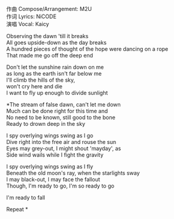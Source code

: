 作曲 Compose/Arrangement: M2U  
作词 Lyrics: NiCODE  
演唱 Vocal: Kaicy

Observing the dawn 'till it breaks  
All goes upside-down as the day breaks  
A hundred pieces of thought of the hope were dancing on a rope  
That made me go off the deep end

Don't let the sunshine rain down on me  
as long as the earth isn't far below me  
I'll climb the hills of the sky,  
won't cry here and die  
I want to fly up enough to divide sunlight

\*The stream of false dawn, can't let me down  
Much can be done right for this time and  
No need to be known, still good to the bone  
Ready to drown deep in the sky

I spy overlying wings swing as I go  
Dive right into the free air and rouse the sun  
Eyes may grey-out, I might shout 'mayday', as  
Side wind wails while I fight the gravity

I spy overlying wings swing as I fly  
Beneath the old moon's ray, when the starlights sway  
I may black-out, I may face the fallout  
Though, I'm ready to go, I'm so ready to go

I'm ready to fall

Repeat \*